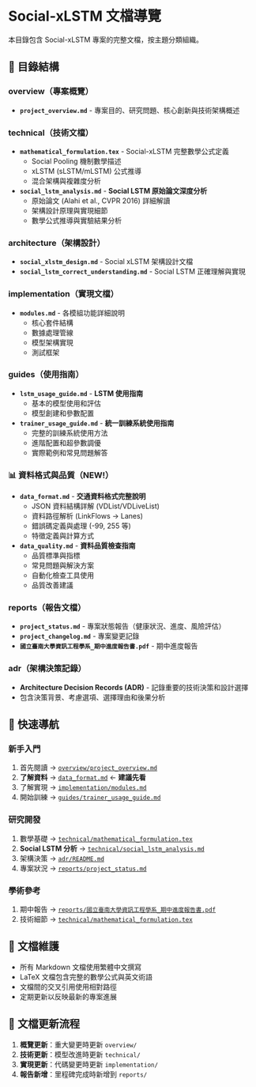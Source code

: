# Social-xLSTM 文檔導覽

本目錄包含 Social-xLSTM 專案的完整文檔，按主題分類組織。

## 📁 目錄結構

### overview（專案概覽）
- **`project_overview.md`** - 專案目的、研究問題、核心創新與技術架構概述

### technical（技術文檔）
- **`mathematical_formulation.tex`** - Social-xLSTM 完整數學公式定義
  - Social Pooling 機制數學描述
  - xLSTM (sLSTM/mLSTM) 公式推導
  - 混合架構與複雜度分析
- **`social_lstm_analysis.md`** - **Social LSTM 原始論文深度分析**
  - 原始論文 (Alahi et al., CVPR 2016) 詳細解讀
  - 架構設計原理與實現細節
  - 數學公式推導與實驗結果分析

### architecture（架構設計）
- **`social_xlstm_design.md`** - Social xLSTM 架構設計文檔
- **`social_lstm_correct_understanding.md`** - Social LSTM 正確理解與實現

### implementation（實現文檔）
- **`modules.md`** - 各模組功能詳細說明
  - 核心套件結構
  - 數據處理管線
  - 模型架構實現
  - 測試框架

### guides（使用指南）
- **`lstm_usage_guide.md`** - **LSTM 使用指南**
  - 基本的模型使用和評估
  - 模型創建和參數配置
- **`trainer_usage_guide.md`** - **統一訓練系統使用指南**
  - 完整的訓練系統使用方法
  - 進階配置和超參數調優
  - 實際範例和常見問題解答

### 📊 資料格式與品質（**NEW!**）
- **`data_format.md`** - **交通資料格式完整說明**
  - JSON 資料結構詳解 (VDList/VDLiveList)
  - 資料路徑解析 (LinkFlows → Lanes)
  - 錯誤碼定義與處理 (-99, 255 等)
  - 特徵定義與計算方式
- **`data_quality.md`** - **資料品質檢查指南**
  - 品質標準與指標
  - 常見問題與解決方案
  - 自動化檢查工具使用
  - 品質改善建議

### reports（報告文檔）
- **`project_status.md`** - 專案狀態報告（健康狀況、進度、風險評估）
- **`project_changelog.md`** - 專案變更記錄
- **`國立臺南大學資訊工程學系_期中進度報告書.pdf`** - 期中進度報告

### adr（架構決策記錄）
- **Architecture Decision Records (ADR)** - 記錄重要的技術決策和設計選擇
- 包含決策背景、考慮選項、選擇理由和後果分析

## 🔗 快速導航

### 新手入門
1. 首先閱讀 → [`overview/project_overview.md`](overview/project_overview.md)
2. **了解資料** → [`data_format.md`](data_format.md) ← **建議先看**
3. 了解實現 → [`implementation/modules.md`](implementation/modules.md)
4. 開始訓練 → [`guides/trainer_usage_guide.md`](guides/trainer_usage_guide.md)

### 研究開發
1. 數學基礎 → [`technical/mathematical_formulation.tex`](technical/mathematical_formulation.tex)
2. **Social LSTM 分析** → [`technical/social_lstm_analysis.md`](technical/social_lstm_analysis.md)
3. 架構決策 → [`adr/README.md`](adr/README.md)
4. 專案狀況 → [`reports/project_status.md`](reports/project_status.md)

### 學術參考
1. 期中報告 → [`reports/國立臺南大學資訊工程學系_期中進度報告書.pdf`](reports/國立臺南大學資訊工程學系_期中進度報告書.pdf)
2. 技術細節 → [`technical/mathematical_formulation.tex`](technical/mathematical_formulation.tex)

## 📝 文檔維護

- 所有 Markdown 文檔使用繁體中文撰寫
- LaTeX 文檔包含完整的數學公式與英文術語
- 文檔間的交叉引用使用相對路徑
- 定期更新以反映最新的專案進展

## 🔄 文檔更新流程

1. **概覽更新**：重大變更時更新 `overview/`
2. **技術更新**：模型改進時更新 `technical/`
3. **實現更新**：代碼變更時更新 `implementation/`
4. **報告新增**：里程碑完成時新增到 `reports/`